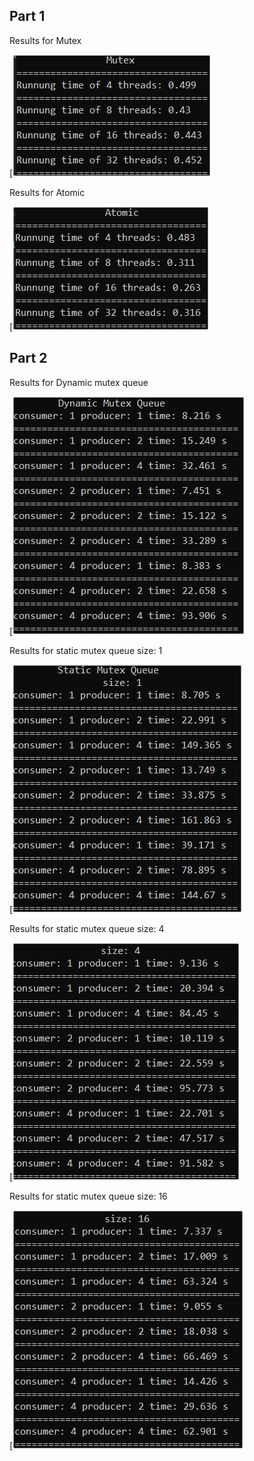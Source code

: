 ## Part 1
Results for Mutex

[![Screenshot](screenshots/01.png)

Results for Atomic

[![Screenshot](screenshots/02.png)


## Part 2

Results for Dynamic mutex queue

[![Screenshot](screenshots/1.png)

Results for static mutex queue size: 1

[![Screenshot](screenshots/2.png)

Results for static mutex queue size: 4 

[![Screenshot](screenshots/3.png)

Results for static mutex queue size: 16 

[![Screenshot](screenshots/4.png)